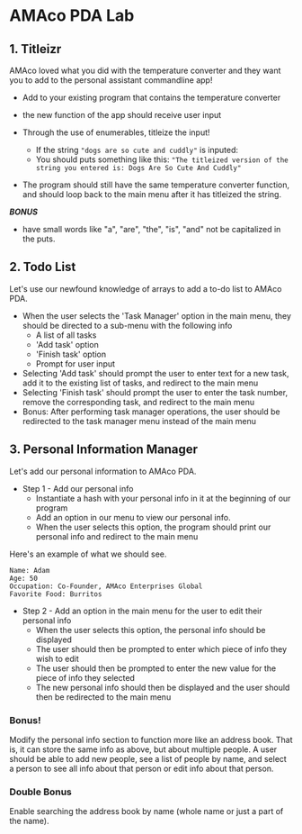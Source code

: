 # AMAco PDA Lab

## 1. Titleizr

AMAco loved what you did with the temperature converter and they want you to add to the personal assistant commandline app!

- Add to your existing program that contains the temperature converter

- the new function of the app should receive user input

- Through the use of enumerables, titleize the input!
  - If the string `"dogs are so cute and cuddly"` is inputed:
  - You should puts something like this: `"The titleized version of the string you entered is: Dogs Are So Cute And Cuddly"`

- The program should still have the same temperature converter function, and should loop back to the main menu after it has titleized the string.

<b>*BONUS*</b>
- have small words like "a", "are", "the", "is", "and" not be capitalized in the puts.


## 2. Todo List

Let's use our newfound knowledge of arrays to add a to-do list to AMAco PDA.

* When the user selects the 'Task Manager' option in the main menu, they should be directed to a sub-menu with the following info
  * A list of all tasks
  * 'Add task' option
  * 'Finish task' option
  * Prompt for user input
* Selecting 'Add task' should prompt the user to enter text for a new task, add it to the existing list of tasks, and redirect to the main menu
* Selecting 'Finish task' should prompt the user to enter the task number, remove the corresponding task, and redirect to the main menu
* Bonus: After performing task manager operations, the user should be redirected to the task manager menu instead of the main menu

## 3. Personal Information Manager

Let's add our personal information to AMAco PDA.

* Step 1 - Add our personal info
  * Instantiate a hash with your personal info in it at the beginning of our program
  * Add an option in our menu to view our personal info.
  * When the user selects this option, the program should print our personal info and redirect to the main menu

Here's an example of what we should see.

```
Name: Adam
Age: 50
Occupation: Co-Founder, AMAco Enterprises Global
Favorite Food: Burritos
```

* Step 2 - Add an option in the main menu for the user to edit their personal info
  * When the user selects this option, the personal info should be displayed
  * The user should then be prompted to enter which piece of info they wish to edit
  * The user should then be prompted to enter the new value for the piece of info they selected
  * The new personal info should then be displayed and the user should then be redirected to the main menu

### Bonus!

Modify the personal info section to function more like an address book. That is, it can store the same info as above, but about multiple people. A user should be able to add new people, see a list of people by name, and select a person to see all info about that person or edit info about that person.

### Double Bonus

Enable searching the address book by name (whole name or just a part of the name).

